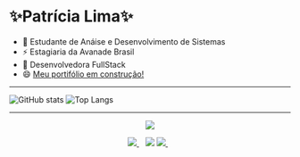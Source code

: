 # <strong>✨Patrícia Lima✨</strong>  

- 🥰 Estudante de Anáise e Desenvolvimento de Sistemas
- ⚡  Estagiaria da Avanade Brasil
- 👾  Desenvolvedora FullStack 
- 😄  [Meu portifólio em construção!](https://pathydev-flexbox.vercel.app/) 


___


![GitHub stats](https://github-readme-stats.vercel.app/api?username=paathyli&show_icons=true&theme=radical)
![Top Langs](https://github-readme-stats.vercel.app/api/top-langs/?username=paathyli&layout=compact&theme=radical)



___
<div>
  <p align="center">
  <a href="https://skillicons.dev">
    <img src="https://skillicons.dev/icons?i=java,cs,js,react,ts,html,css" />
  </a>
</p>
</div>

 <p align='center'>  
  <a href="https://www.linkedin.com/in/patricia-lima-9700ab211/?originalSubdomain=br">
    <img src="https://img.shields.io/badge/linkedin-%230077B5.svg?&style=for-the-badge&logo=linkedin&logoColor=white" />
  </a>&nbsp;&nbsp;
    <a href = "patriciavdev@gmail.com"><img src="https://img.shields.io/badge/-Gmail-%23333?style=for-the-badge&logo=gmail&logoColor=white" target="_blank"></a>
  <a href="https://www.instagram.com/paathyli/">
    <img src="https://img.shields.io/badge/instagram-%23E4405F.svg?&style=for-the-badge&logo=instagram&logoColor=white" />        
  </a>&nbsp;&nbsp;
</p>

 
